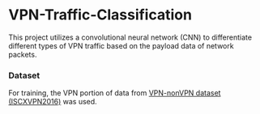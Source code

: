 # VPN-Traffic-Classification
This project utilizes a convolutional neural network (CNN) to differentiate different types of VPN traffic based on the payload data of network packets.

### Dataset
For training, the VPN portion of data from [VPN-nonVPN dataset (ISCXVPN2016)](https://www.unb.ca/cic/datasets/vpn.html) was used.
